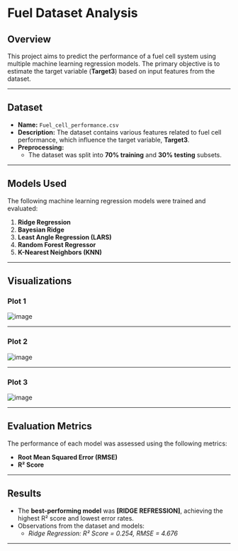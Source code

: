 # **Fuel Dataset Analysis**

## **Overview**
This project aims to predict the performance of a fuel cell system using multiple machine learning regression models. The primary objective is to estimate the target variable (**Target3**) based on input features from the dataset.

---

## **Dataset**
- **Name:** `Fuel_cell_performance.csv`
- **Description:** The dataset contains various features related to fuel cell performance, which influence the target variable, **Target3**.
- **Preprocessing:**
  - The dataset was split into **70% training** and **30% testing** subsets.

---

## **Models Used**
The following machine learning regression models were trained and evaluated:

1. **Ridge Regression**
2. **Bayesian Ridge**
3. **Least Angle Regression (LARS)**
4. **Random Forest Regressor**
5. **K-Nearest Neighbors (KNN)**

---

## **Visualizations**

### **Plot 1**
![image](https://github.com/user-attachments/assets/df46479c-30a1-443b-96f6-a074657326de)


---

### **Plot 2**
![image](https://github.com/user-attachments/assets/056de291-babb-4957-ad43-23c9103257c9)


---

### **Plot 3**
![image](https://github.com/user-attachments/assets/60a531bb-4e83-484f-a269-8be4a31a74e2)


---

## **Evaluation Metrics**
The performance of each model was assessed using the following metrics:

- **Root Mean Squared Error (RMSE)**
- **R² Score**

---

## **Results**
- The **best-performing model** was **[RIDGE REFRESSION]**, achieving the highest R² score and lowest error rates.
- Observations from the dataset and models:
  - *Ridge Regression: R² Score = 0.254, RMSE = 4.676*

---


